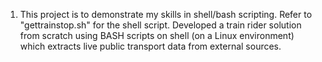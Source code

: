 1. This project is to demonstrate my skills in shell/bash scripting. Refer to "gettrainstop.sh" for the shell script. Developed a train rider solution from scratch using BASH scripts on shell (on a Linux environment) which extracts live public transport data from external sources. 
